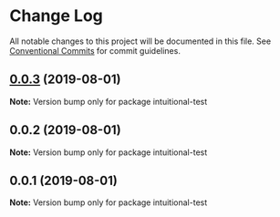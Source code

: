 # Change Log

All notable changes to this project will be documented in this file.
See [Conventional Commits](https://conventionalcommits.org) for commit guidelines.

## [0.0.3](https://github.com/imcuttle/intuitional-test/compare/v0.0.2...v0.0.3) (2019-08-01)

**Note:** Version bump only for package intuitional-test

## 0.0.2 (2019-08-01)

**Note:** Version bump only for package intuitional-test

## 0.0.1 (2019-08-01)

**Note:** Version bump only for package intuitional-test

